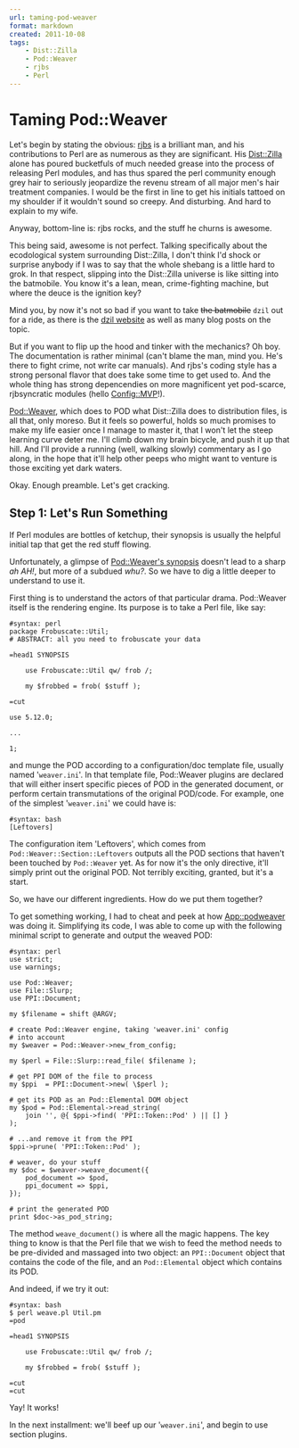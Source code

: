 ```yaml
---
url: taming-pod-weaver
format: markdown
created: 2011-10-08
tags:
    - Dist::Zilla
    - Pod::Weaver
    - rjbs
    - Perl
---
```


# Taming Pod::Weaver

Let's begin by stating the obvious: [rjbs](http://search.cpan.org/~rjbs/) is a brilliant man, and his
contributions to Perl are as numerous as they are significant. His 
[Dist::Zilla](cpan) alone has poured bucketfuls of much needed grease into 
the process of releasing Perl modules, and has thus
spared the perl community enough grey hair to seriously jeopardize the
revenu stream of all major men's hair treatment companies. I would be
the first in line to get his initials tattoed on my shoulder if it wouldn't
sound so creepy. And disturbing. And hard to explain to my wife. 

Anyway, bottom-line is: rjbs rocks, and the stuff he churns is awesome.

This being said, awesome is not perfect. Talking specifically about the
ecodological system surrounding Dist::Zilla, I don't think I'd shock or
surprise anybody if I was to say that the whole shebang is a little hard
to grok. In that respect, slipping into the Dist::Zilla universe is like
sitting into the batmobile. You know it's a lean, mean, crime-fighting
machine, but where the deuce is the ignition key? 

Mind you, by now it's not so bad if you
want to take <strike>the batmobile</strike> `dzil` out for a ride, as there is 
the [dzil website](http://dzil.org/) as well as many blog posts on the topic. 

But if you want to flip up the hood and tinker with the mechanics? Oh boy.
The documentation is rather minimal (can't blame the man, mind you. He's there
to fight crime, not write car manuals). And rjbs's coding style has a strong 
personal flavor that does take some time to get used to.  And the whole thing
has strong depencendies on more magnificent yet pod-scarce, rjbsyncratic modules (hello
[Config::MVP](cpan)!).

[Pod::Weaver](cpan), which does to POD what Dist::Zilla does to
distribution files, is all that, only moreso.  But it feels so powerful, holds so
much promises to make my life easier once I manage to master it, that I won't
let the steep learning curve deter me. I'll climb down my brain bicycle, and
push it up that hill. And I'll provide a running (well, walking slowly)
commentary as I go along, in the hope that it'll help other peeps who might
want to venture is those exciting yet dark waters.

Okay. Enough preamble. Let's get cracking.

## Step 1: Let's Run Something

If Perl modules are bottles of ketchup, their synopsis is usually the helpful
initial tap that get the red stuff flowing.

Unfortunately, a glimpse of [Pod::Weaver's synopsis](https://metacpan.org/module/Pod::Weaver#SYNOPSIS) 
doesn't lead to a sharp *ah AH!*, but more of a subdued *whu?*.  So we have to
dig a little deeper to understand to use it.

First thing is to understand the actors of that particular drama. Pod::Weaver
itself is the rendering engine. Its purpose is to take a Perl file, like say:

    #syntax: perl
    package Frobuscate::Util;
    # ABSTRACT: all you need to frobuscate your data

    =head1 SYNOPSIS

        use Frobuscate::Util qw/ frob /;

        my $frobbed = frob( $stuff );

    =cut

    use 5.12.0;

    ...

    1;


and munge the POD according to a configuration/doc template file, usually
named '`weaver.ini`'.  In that template file, Pod::Weaver plugins are declared
that will either insert specific pieces of POD in the generated document, or
perform certain transmutations of the original POD/code.  For example, one of
the simplest '`weaver.ini`' we could have is:

    #syntax: bash
    [Leftovers]

The configuration item 'Leftovers', which comes from
`Pod::Weaver::Section::Leftovers` outputs all the POD sections that haven't
been touched by `Pod::Weaver` yet. As for now it's the only directive, it'll 
simply print out the original POD. Not terribly exciting, granted, but it's a start.

So, we have our different ingredients. How do we put them together?

To get something working, I had to cheat and peek at how
[App::podweaver](cpan) was doing it. Simplifying its code, I was able
to come up with the following minimal script to generate and output the weaved
POD:

    #syntax: perl
    use strict;
    use warnings;

    use Pod::Weaver;
    use File::Slurp;
    use PPI::Document;

    my $filename = shift @ARGV;

    # create Pod::Weaver engine, taking 'weaver.ini' config
    # into account
    my $weaver = Pod::Weaver->new_from_config;

    my $perl = File::Slurp::read_file( $filename );

    # get PPI DOM of the file to process
    my $ppi  = PPI::Document->new( \$perl );

    # get its POD as an Pod::Elemental DOM object
    my $pod = Pod::Elemental->read_string(
        join '', @{ $ppi->find( 'PPI::Token::Pod' ) || [] }
    );

    # ...and remove it from the PPI
    $ppi->prune( 'PPI::Token::Pod' );

    # weaver, do your stuff
    my $doc = $weaver->weave_document({
        pod_document => $pod,
        ppi_document => $ppi,
    });

    # print the generated POD
    print $doc->as_pod_string;


The method `weave_document()` is where all the magic happens.
The key thing to know is that the Perl file that we wish to feed the 
method needs to be pre-divided and massaged into two object: an
`PPI::Document` object that contains the code of the file, and an
`Pod::Elemental` object which contains its POD. 

And indeed, if we try it out:

    #syntax: bash
    $ perl weave.pl Util.pm 
    =pod

    =head1 SYNOPSIS

        use Frobuscate::Util qw/ frob /;

        my $frobbed = frob( $stuff );

    =cut
    =cut

Yay! It works!

In the next installment: we'll beef up our '`weaver.ini`', and begin to use
section plugins.
